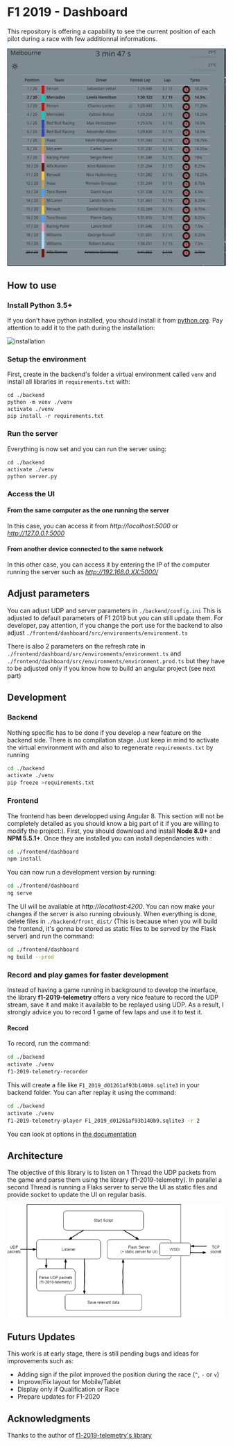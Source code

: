 
# F1 2019 - Dashboard

This repository is offering a capability to see the current position of each pilot during a race with few additionnal informations. 

![preview](https://github.com/Coni63/F1_2019_dashboard/blob/master/preview.png)

## How to use

### Install Python 3.5+

If you don't have python installed, you should install it from [python.org](https://www.python.org/downloads/). 
Pay attention to add it to the path during the installation:

![installation](https://datatofish.com/wp-content/uploads/2018/10/0001_add_Python_to_Path.png)

### Setup the environment

First, create in the backend's folder a virtual environment called `venv` and install all libraries in `requirements.txt` with:

```
cd ./backend
python -m venv ./venv
activate ./venv
pip install -r requirements.txt
```

### Run the server

Everything is now set and you can run the server using:

```console
cd ./backend
activate ./venv
python server.py
```
### Access the UI

#### From the same computer as the one running the server
In this case, you can access it from *http://localhost:5000* or *http://127.0.0.1:5000*
#### From another device connected to the same network
In this other case, you can access it by entering the IP of the computer running the server such as *http://192.168.0.XX:5000/*

## Adjust parameters

You can adjust UDP and server parameters in `./backend/config.ini` This is adjusted to default parameters of F1 2019 but you can still update them. For developer, pay attention, if you change the port use for the backend to also adjust `./frontend/dashboard/src/environments/environment.ts`

There is also 2 parameters on the refresh rate in `./frontend/dashboard/src/environments/environment.ts` and `./frontend/dashboard/src/environments/environment.prod.ts` but they have to be adjusted only if you know how to build an angular project (see next part)

## Development

### Backend
Nothing specific has to be done if you develop a new feature on the backend side. There is no compilation stage. Just keep in mind to activate the virtual environment with and also to regenerate `requirements.txt` by running

```bash
cd ./backend
activate ./venv
pip freeze >requirements.txt
```
### Frontend

The frontend has been developped using Angular 8. This section will not be completely detailed as you should know a big part of it if you are willing to modify the project:).
First, you should download and install **Node 8.9+** and **NPM 5.5.1+**. Once they are installed you can install dependancies with :

```bash
cd ./frontend/dashboard
npm install
```

You can now run a development version by running:

```bash
cd ./frontend/dashboard
ng serve
```

The UI will be available at *http://localhost:4200*. You can now make your changes if the server is also running obviously. When everything is done, delete files in `./backend/front_dist/` (This is because when you will build the frontend, it's gonna be stored as static files to be served by the Flask server) and run the command:

```bash
cd ./frontend/dashboard
ng build --prod
```

### Record and play games for faster development

Instead of having a game running in background to develop the interface, the library **f1-2019-telemetry** offers a very nice feature to record the UDP stream, save it and make it available to be replayed using UDP. As a result, I strongly advice you to record 1 game of few laps and use it to test it. 

#### Record

To record, run the command:
```bash
cd ./backend
activate ./venv
f1-2019-telemetry-recorder
```
This will create a file like `F1_2019_d01261af93b140b9.sqlite3` in your backend folder. 
You can after replay it using the command:

 ```bash
cd ./backend
activate ./venv
f1-2019-telemetry-player F1_2019_d01261af93b140b9.sqlite3 -r 2
```

You can look at options in [the documentation](https://f1-2019-telemetry.readthedocs.io/en/latest/package-documentation.html#command-line-tools)

## Architecture

The objective of this library is to listen on 1 Thread the UDP packets from the game and parse them using the library (f1-2019-telemetry). In parallel a second Thread is running a Flaks server to serve the UI as static files and provide socket to update the UI on regular basis.

![architecture](https://github.com/Coni63/F1_2019_dashboard/blob/master/architecture.png)

## Futurs Updates

This work is at early stage, there is still pending bugs and ideas for improvements such as:
 
- Adding sign if the pilot improved the position during the race (`^`, `-` or `v`)
- Improve/Fix layout for Mobile/Tablet
- Display only if Qualification or Race
- Prepare updates for F1-2020

## Acknowledgments

Thanks to the author of [f1-2019-telemetry's library](https://f1-2019-telemetry.readthedocs.io/en/latest/index.html)